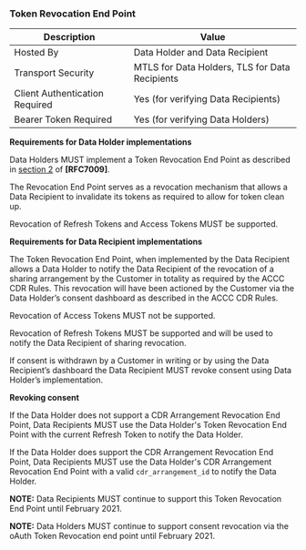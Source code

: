 ### Token Revocation End Point

| Description | Value   |
|---|---|
| Hosted By  | Data Holder and Data Recipient |
|  Transport Security |  MTLS for Data Holders, TLS for Data Recipients |
| Client Authentication Required| Yes (for verifying Data Recipients)|
| Bearer Token Required| Yes (for verifying Data Holders)|

**Requirements for Data Holder implementations**

Data Holders MUST implement a Token Revocation End Point as described in [section 2](https://tools.ietf.org/html/rfc7009#section-2) of **[RFC7009]**.

The Revocation End Point serves as a revocation mechanism that allows a Data Recipient to invalidate its tokens as required to allow for token clean up.

Revocation of Refresh Tokens and Access Tokens MUST be supported.


**Requirements for Data Recipient implementations**

The Token Revocation End Point, when implemented by the Data Recipient allows a Data Holder to notify the Data Recipient of the revocation of a sharing arrangement by the Customer in totality as required by the ACCC CDR Rules. This revocation will have been actioned by the Customer via the Data Holder’s consent dashboard as described in the ACCC CDR Rules.

Revocation of Access Tokens MUST not be supported.

Revocation of Refresh Tokens MUST be supported and will be used to notify the Data Recipient of sharing revocation.

If consent is withdrawn by a Customer in writing or by using the Data Recipient’s dashboard the Data Recipient MUST revoke consent using Data Holder’s implementation.

**Revoking consent**

If the Data Holder does not support a CDR Arrangement Revocation End Point, Data Recipients MUST use the Data Holder's Token Revocation End Point with the current Refresh Token to notify the Data Holder.

If the Data Holder does support the CDR Arrangement Revocation End Point, Data Recipients MUST use the Data Holder's CDR Arrangement Revocation End Point with a valid ``cdr_arrangement_id`` to notify the Data Holder.

**NOTE:** Data Recipients MUST continue to support this Token Revocation End Point until February 2021.

**NOTE:** Data Holders MUST continue to support consent revocation via the oAuth Token Revocation end point until February 2021.
